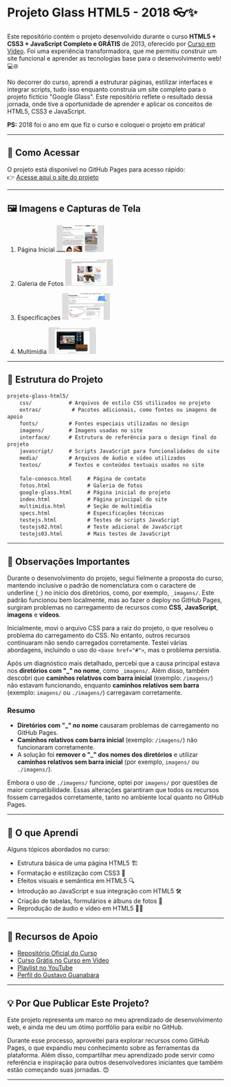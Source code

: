 # Projeto Glass HTML5 - 2018 👓✨

Este repositório contém o projeto desenvolvido durante o curso **HTML5 + CSS3 + JavaScript Completo e GRÁTIS** de 2013, oferecido por [Curso em Vídeo](https://www.cursoemvideo.com/). Foi uma experiência transformadora, que me permitiu construir um site funcional e aprender as tecnologias base para o desenvolvimento web! 💻🌐

No decorrer do curso, aprendi a estruturar páginas, estilizar interfaces e integrar scripts, tudo isso enquanto construía um site completo para o projeto fictício "Google Glass". Este repositório reflete o resultado dessa jornada, onde tive a oportunidade de aprender e aplicar os conceitos de HTML5, CSS3 e JavaScript.

**PS:** 2018 foi o ano em que fiz o curso e coloquei o projeto em prática!

---

## 🎯 Como Acessar

O projeto está disponível no GitHub Pages para acesso rápido:  
👉 [Acesse aqui o site do projeto](https://singelodux.github.io/projeto-glass-html5-2018/)

---

## 🖼️ Imagens e Capturas de Tela

1. Página Inicial
   <img src="interface/home.png" alt="Página Inicial" style="width: 23%; margin-right: 1%; display: inline-block;">

2. Galeria de Fotos
   <img src="interface/galeria.png" alt="Galeria de Fotos" style="width: 23%; margin-right: 1%; display: inline-block;">  

3. Especificações
   <img src="interface/specs.png" alt="Especificações" style="width: 23%; margin-right: 1%; display: inline-block;">  

4. Multimídia
   <img src="interface/media.png" alt="Multimídia" style="width: 23%; display: inline-block;">

---

## 📂 Estrutura do Projeto

```plaintext
projeto-glass-html5/
    css/            # Arquivos de estilo CSS utilizados no projeto
    extras/          # Pacotes adicionais, como fontes ou imagens de apoio
    fonts/          # Fontes especiais utilizadas no design
    imagens/        # Imagens usadas no site
    interface/      # Estrutura de referência para o design final do projeto
    javascript/     # Scripts JavaScript para funcionalidades do site
    media/          # Arquivos de áudio e vídeo utilizados
    textos/         # Textos e conteúdos textuais usados no site

    fale-conosco.html     # Página de contato
    fotos.html            # Galeria de fotos
    google-glass.html     # Página inicial do projeto
    index.html            # Página principal do site
    multimidia.html       # Seção de multimídia
    specs.html            # Especificações técnicas
    testejs.html          # Testes de scripts JavaScript
    testejs02.html        # Teste adicional de JavaScript
    testejs03.html        # Mais testes de JavaScript
```

---

## 📝 Observações Importantes

Durante o desenvolvimento do projeto, segui fielmente a proposta do curso, mantendo inclusive o padrão de nomenclatura com o caractere de underline (`_`) no início dos diretórios, como, por exemplo, `_imagens/`. Este padrão funcionou bem localmente, mas ao fazer o deploy no GitHub Pages, surgiram problemas no carregamento de recursos como **CSS**, **JavaScript**, **imagens** e **vídeos**.

Inicialmente, movi o arquivo CSS para a raiz do projeto, o que resolveu o problema do carregamento do CSS. No entanto, outros recursos continuaram não sendo carregados corretamente. Testei várias abordagens, incluindo o uso do `<base href="#">`, mas o problema persistia.

Após um diagnóstico mais detalhado, percebi que a causa principal estava nos **diretórios com "_" no nome**, como `_imagens/`. Além disso, também descobri que **caminhos relativos com barra inicial** (exemplo: `/imagens/`) não estavam funcionando, enquanto **caminhos relativos sem barra** (exemplo: `imagens/` ou `./imagens/`) carregavam corretamente.

### Resumo

- **Diretórios com "_" no nome** causaram problemas de carregamento no GitHub Pages.
- **Caminhos relativos com barra inicial** (exemplo: `/imagens/`) não funcionaram corretamente.
- A solução foi **remover o "_" dos nomes dos diretórios** e utilizar **caminhos relativos sem barra inicial** (por exemplo, `imagens/` ou `./imagens/`).

Embora o uso de `./imagens/` funcione, optei por `imagens/` por questões de maior compatibilidade. Essas alterações garantiram que todos os recursos fossem carregados corretamente, tanto no ambiente local quanto no GitHub Pages.

---

## 🚀 O que Aprendi

Alguns tópicos abordados no curso:  

- Estrutura básica de uma página HTML5 🏗️  
- Formatação e estilização com CSS3 🎨  
- Efeitos visuais e semântica em HTML5 🔍  
- Introdução ao JavaScript e sua integração com HTML5 🛠️  
- Criação de tabelas, formulários e álbuns de fotos 📸  
- Reprodução de áudio e vídeo em HTML5 🎥🎵  

---

## 📜 Recursos de Apoio

- [Repositório Oficial do Curso](https://github.com/cursoemvideo/cursoemvideo-html5)  
- [Curso Grátis no Curso em Vídeo](https://www.cursoemvideo.com/curso/html5/)  
- [Playlist no YouTube](https://www.youtube.com/watch?v=epDCjksKMok&list=PLHz_AreHm4dlAnJ_jJtV29RFxnPHDuk9o)  
- [Perfil do Gustavo Guanabara](https://github.com/gustavoguanabara)  

---

## 💡 Por Que Publicar Este Projeto?

Este projeto representa um marco no meu aprendizado de desenvolvimento web, e ainda me deu um ótimo portfólio para exibir no GitHub.

Durante esse processo, aproveitei para explorar recursos como GitHub Pages, o que expandiu meu conhecimento sobre as ferramentas da plataforma. Além disso, compartilhar meu aprendizado pode servir como referência e inspiração para outros desenvolvedores iniciantes que também estão começando suas jornadas. 😊

---
